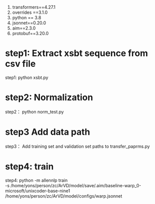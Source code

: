 1. transformers==4.27.1
2. overrides   ==3.1.0
3. python == 3.8
4. jsonnet==0.20.0
5. aim==2.3.0
6. protobuf==3.20.0


# step1: Extract xsbt sequence from csv file
step1:   python xsbt.py  

# step2: Normalization
step2：  python norm_test.py   

# step3  Add data path
step3：   Add training set and validation set paths to transfer_paprms.py
# step4:  train
step4: python -m allennlp train \
-s /home/yons/person/zc/ArVD/model/save/.aim/baseline-warp_0-microsoft/unixcoder-base-nine1  /home/yons/person/zc/ArVD/model/configs/warp.jsonnet



